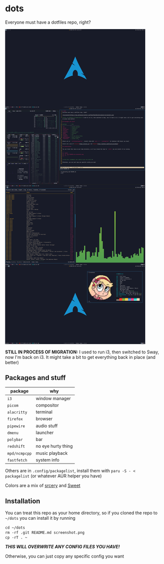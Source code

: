 # dots
Everyone must have a dotfiles repo, right?

![screenshot](https://raw.githubusercontent.com/PowerMan2206/dots/master/screenshot.png)

**STILL IN PROCESS OF MIGRATION:** I used to run i3, then switched to Sway, now I'm back on i3. It might take a bit to get everything back in place (and better)

## Packages and stuff

package       | why
--------------|--------------
`i3`          | window manager
`picom`       | compositor
`alacritty`   | terminal
`firefox`     | browser
`pipewire`    | audio stuff
`dmenu`       | launcher
`polybar`     | bar
`redshift`    | no eye hurty thing
`mpd/ncmpcpp` | music playback
`fastfetch`   | system info

Others are in `.config/packagelist`, install them with `paru -S - < packagelist` (or whatever AUR helper you have)

Colors are a mix of [srcery](https://srcery.sh) and [Sweet](https://github.com/EliverLara/Sweet)

## Installation

You can treat this repo as your home directory, so if you cloned the repo to `~/dots` you can install it by running

```
cd ~/dots
rm -rf .git README.md screenshot.png
cp -rT . ~
```

***THIS WILL OVERWRITE ANY CONFIG FILES YOU HAVE!***

Otherwise, you can just copy any specific config you want

